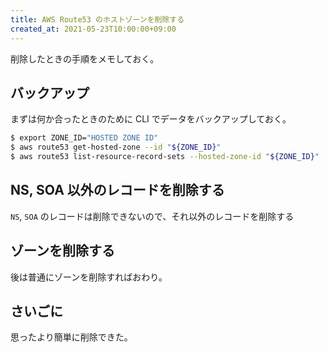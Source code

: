 ```yaml
---
title: AWS Route53 のホストゾーンを削除する
created_at: 2021-05-23T10:00:00+09:00
---
```


削除したときの手順をメモしておく。

## バックアップ

まずは何か合ったときのために CLI でデータをバックアップしておく。

```bash
$ export ZONE_ID="HOSTED ZONE ID"
$ aws route53 get-hosted-zone --id "${ZONE_ID}"
$ aws route53 list-resource-record-sets --hosted-zone-id "${ZONE_ID}"
```

## NS, SOA 以外のレコードを削除する

`NS`, `SOA` のレコードは削除できないので、それ以外のレコードを削除する

## ゾーンを削除する

後は普通にゾーンを削除すればおわり。

## さいごに

思ったより簡単に削除できた。
